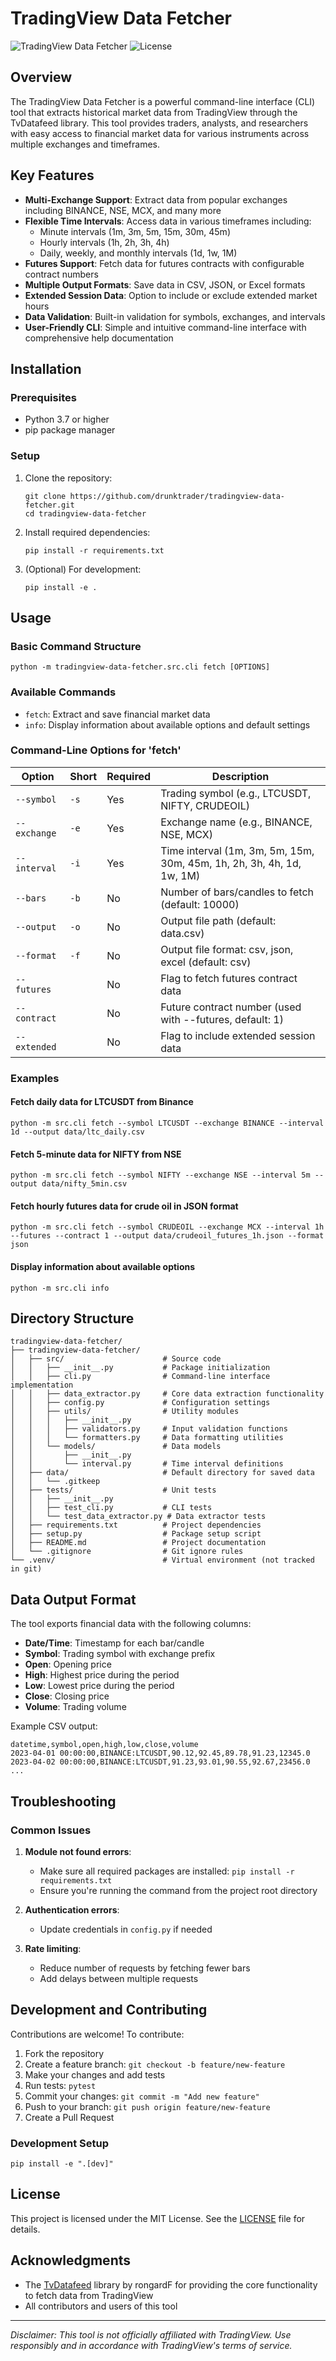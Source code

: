 # TradingView Data Fetcher

![TradingView Data Fetcher](https://img.shields.io/badge/Python-3.7+-blue.svg)
![License](https://img.shields.io/badge/License-MIT-green.svg)

## Overview
The TradingView Data Fetcher is a powerful command-line interface (CLI) tool that extracts historical market data from TradingView through the TvDatafeed library. This tool provides traders, analysts, and researchers with easy access to financial market data for various instruments across multiple exchanges and timeframes.

## Key Features
- **Multi-Exchange Support**: Extract data from popular exchanges including BINANCE, NSE, MCX, and many more
- **Flexible Time Intervals**: Access data in various timeframes including:
  - Minute intervals (1m, 3m, 5m, 15m, 30m, 45m)
  - Hourly intervals (1h, 2h, 3h, 4h)
  - Daily, weekly, and monthly intervals (1d, 1w, 1M)
- **Futures Support**: Fetch data for futures contracts with configurable contract numbers
- **Multiple Output Formats**: Save data in CSV, JSON, or Excel formats
- **Extended Session Data**: Option to include or exclude extended market hours
- **Data Validation**: Built-in validation for symbols, exchanges, and intervals
- **User-Friendly CLI**: Simple and intuitive command-line interface with comprehensive help documentation

## Installation

### Prerequisites
- Python 3.7 or higher
- pip package manager

### Setup
1. Clone the repository:
   ```
   git clone https://github.com/drunktrader/tradingview-data-fetcher.git
   cd tradingview-data-fetcher
   ```

2. Install required dependencies:
   ```
   pip install -r requirements.txt
   ```

3. (Optional) For development:
   ```
   pip install -e .
   ```

## Usage

### Basic Command Structure
```
python -m tradingview-data-fetcher.src.cli fetch [OPTIONS]
```

### Available Commands
- `fetch`: Extract and save financial market data
- `info`: Display information about available options and default settings

### Command-Line Options for 'fetch'
| Option | Short | Required | Description |
|--------|-------|----------|-------------|
| `--symbol` | `-s` | Yes | Trading symbol (e.g., LTCUSDT, NIFTY, CRUDEOIL) |
| `--exchange` | `-e` | Yes | Exchange name (e.g., BINANCE, NSE, MCX) |
| `--interval` | `-i` | Yes | Time interval (1m, 3m, 5m, 15m, 30m, 45m, 1h, 2h, 3h, 4h, 1d, 1w, 1M) |
| `--bars` | `-b` | No | Number of bars/candles to fetch (default: 10000) |
| `--output` | `-o` | No | Output file path (default: data.csv) |
| `--format` | `-f` | No | Output file format: csv, json, excel (default: csv) |
| `--futures` | | No | Flag to fetch futures contract data |
| `--contract` | | No | Future contract number (used with --futures, default: 1) |
| `--extended` | | No | Flag to include extended session data |

### Examples

#### Fetch daily data for LTCUSDT from Binance
```
python -m src.cli fetch --symbol LTCUSDT --exchange BINANCE --interval 1d --output data/ltc_daily.csv
```

#### Fetch 5-minute data for NIFTY from NSE
```
python -m src.cli fetch --symbol NIFTY --exchange NSE --interval 5m --output data/nifty_5min.csv
```

#### Fetch hourly futures data for crude oil in JSON format
```
python -m src.cli fetch --symbol CRUDEOIL --exchange MCX --interval 1h --futures --contract 1 --output data/crudeoil_futures_1h.json --format json
```

#### Display information about available options
```
python -m src.cli info
```

## Directory Structure

```
tradingview-data-fetcher/
├── tradingview-data-fetcher/
│   ├── src/                      # Source code
│   │   ├── __init__.py           # Package initialization
│   │   ├── cli.py                # Command-line interface implementation
│   │   ├── data_extractor.py     # Core data extraction functionality
│   │   ├── config.py             # Configuration settings
│   │   ├── utils/                # Utility modules
│   │   │   ├── __init__.py
│   │   │   ├── validators.py     # Input validation functions
│   │   │   └── formatters.py     # Data formatting utilities
│   │   └── models/               # Data models
│   │       ├── __init__.py
│   │       └── interval.py       # Time interval definitions
│   ├── data/                     # Default directory for saved data
│   │   └── .gitkeep
│   ├── tests/                    # Unit tests
│   │   ├── __init__.py
│   │   ├── test_cli.py           # CLI tests
│   │   └── test_data_extractor.py # Data extractor tests
│   ├── requirements.txt          # Project dependencies
│   ├── setup.py                  # Package setup script
│   ├── README.md                 # Project documentation
│   └── .gitignore                # Git ignore rules
└── .venv/                        # Virtual environment (not tracked in git)
```

## Data Output Format

The tool exports financial data with the following columns:
- **Date/Time**: Timestamp for each bar/candle
- **Symbol**: Trading symbol with exchange prefix
- **Open**: Opening price
- **High**: Highest price during the period
- **Low**: Lowest price during the period
- **Close**: Closing price
- **Volume**: Trading volume

Example CSV output:
```
datetime,symbol,open,high,low,close,volume
2023-04-01 00:00:00,BINANCE:LTCUSDT,90.12,92.45,89.78,91.23,12345.0
2023-04-02 00:00:00,BINANCE:LTCUSDT,91.23,93.01,90.55,92.67,23456.0
...
```

## Troubleshooting

### Common Issues

1. **Module not found errors**:
   - Make sure all required packages are installed: `pip install -r requirements.txt`
   - Ensure you're running the command from the project root directory

2. **Authentication errors**:
   - Update credentials in `config.py` if needed

3. **Rate limiting**:
   - Reduce number of requests by fetching fewer bars
   - Add delays between multiple requests

## Development and Contributing

Contributions are welcome! To contribute:

1. Fork the repository
2. Create a feature branch: `git checkout -b feature/new-feature`
3. Make your changes and add tests
4. Run tests: `pytest`
5. Commit your changes: `git commit -m "Add new feature"`
6. Push to your branch: `git push origin feature/new-feature`
7. Create a Pull Request

### Development Setup
```
pip install -e ".[dev]"
```

## License

This project is licensed under the MIT License. See the [LICENSE](LICENSE) file for details.

## Acknowledgments

- The [TvDatafeed](https://github.com/rongardF/tvdatafeed) library by rongardF for providing the core functionality to fetch data from TradingView
- All contributors and users of this tool

---

*Disclaimer: This tool is not officially affiliated with TradingView. Use responsibly and in accordance with TradingView's terms of service.*